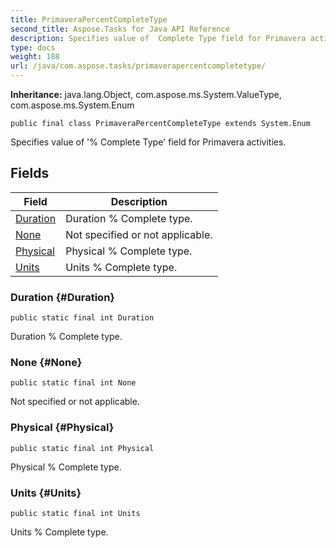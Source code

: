 ```yaml
---
title: PrimaveraPercentCompleteType
second_title: Aspose.Tasks for Java API Reference
description: Specifies value of  Complete Type field for Primavera activities.
type: docs
weight: 188
url: /java/com.aspose.tasks/primaverapercentcompletetype/
---
```


**Inheritance:**
java.lang.Object, com.aspose.ms.System.ValueType, com.aspose.ms.System.Enum
```
public final class PrimaveraPercentCompleteType extends System.Enum
```

Specifies value of '% Complete Type' field for Primavera activities.
## Fields

| Field | Description |
| --- | --- |
| [Duration](#Duration) | Duration % Complete type. |
| [None](#None) | Not specified or not applicable. |
| [Physical](#Physical) | Physical % Complete type. |
| [Units](#Units) | Units % Complete type. |
### Duration {#Duration}
```
public static final int Duration
```


Duration % Complete type.

### None {#None}
```
public static final int None
```


Not specified or not applicable.

### Physical {#Physical}
```
public static final int Physical
```


Physical % Complete type.

### Units {#Units}
```
public static final int Units
```


Units % Complete type.

